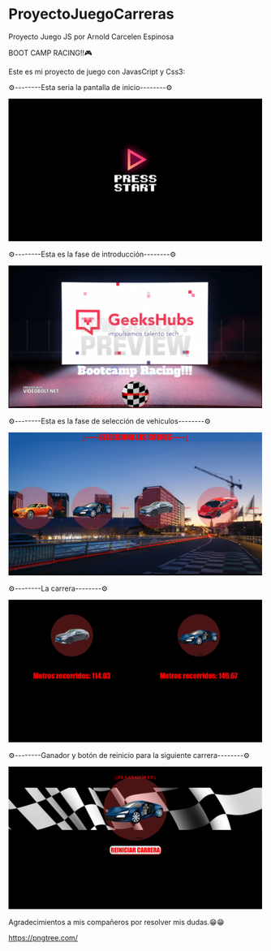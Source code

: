# ProyectoJuegoCarreras

Proyecto Juego JS por Arnold Carcelen Espinosa

BOOT CAMP RACING!!🎮

Este es mi proyecto de juego con JavasCript y Css3:


⚙️--------Esta seria la pantalla de inicio--------⚙️
<p aling="center">
  <img src="/img/imagenesReadme/start.png" width="500" title="hover text">
</p>

⚙️--------Esta es la fase de introducción--------⚙️
<p aling="center">
  <img src="/img/imagenesReadme/intro.png" width="500" title="hover text">
</p>

⚙️--------Esta es la fase de selección de vehiculos--------⚙️
<p aling="center">
  <img src="/img/imagenesReadme/seleccionCoches.png" width="500" title="hover text">
</p>

⚙️--------La carrera--------⚙️
<p aling="center">
  <img src="/img/imagenesReadme/carrera.png" width="500" title="hover text">
</p>

⚙️--------Ganador y botón de reinicio para la siguiente carrera--------⚙️
<p aling="center">
  <img src="/img/imagenesReadme/ganador.png" width="500" title="hover text">
</p>


Agradecimientos a mis compañeros por resolver mis dudas.😁😁


https://pngtree.com/